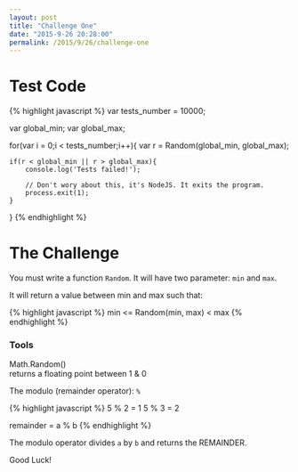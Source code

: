 ```yaml
---
layout: post
title: "Challenge One"
date: "2015-9-26 20:28:00"
permalink: /2015/9/26/challenge-one
---
```

# Test Code

{% highlight javascript %}
var tests_number = 10000;

var global_min;
var global_max;

for(var i = 0;i < tests_number;i++){
	var r = Random(global_min, global_max);

	if(r < global_min || r > global_max){
		console.log('Tests failed!');

		// Don't wory about this, it's NodeJS. It exits the program.
		process.exit(1);
	}
}
{% endhighlight %}

# The Challenge

You must write a function `Random`.
It will have two parameter: `min` and `max`.

It will return a value between min and max such that:

{% highlight javascript %}
 min <= Random(min, max) < max
{% endhighlight %}

### Tools
Math.Random()  
returns a floating point between 1 & 0

The modulo (remainder operator): `%`

{% highlight javascript %}
5 % 2 = 1
5 % 3 = 2

remainder = a % b
{% endhighlight %}

 The modulo operator divides `a` by `b` and returns the REMAINDER.

 Good Luck!
